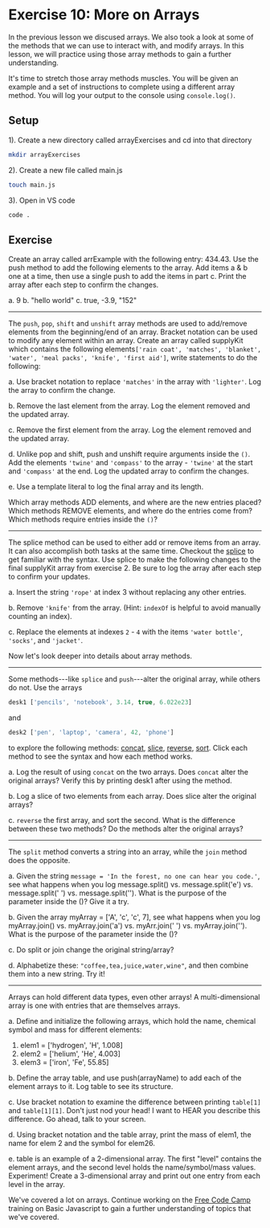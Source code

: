 # Exercise 10: More on Arrays

In the previous lesson we discused arrays. We also took a look at some of the methods that we can use to interact with, and modify arrays. In this lesson, we will practice using those array methods to gain a further understanding.

It's time to stretch those array methods muscles. You will be given an example and a set of instructions to complete using a different array method. You will log your output to the console using `console.log()`.

## Setup

1). Create a new directory called arrayExercises and cd into that directory

```sh
mkdir arrayExercises
```

2). Create a new file called main.js

```sh
touch main.js
```

3). Open in VS code

```sh
code .
```

## Exercise

Create an array called arrExample with the following entry: 434.43. Use the push method to add the following elements to the array.
Add items a & b one at a time, then use a single push to add the items in part c.
Print the array after each step to confirm the changes.

a. 9
b. "hello world"
c. true, -3.9, "152"

---

The `push`, `pop`, `shift` and `unshift` array methods are used to add/remove elements from the beginning/end of an array. Bracket notation can be used to modify any element within an array. Create an array called supplyKit which contains the following elements`['rain coat', 'matches', 'blanket', 'water', 'meal packs', 'knife', 'first aid']`, write statements to do the following:

a. Use bracket notation to replace `'matches'` in the array with `'lighter'`. Log the array to confirm the change.

b. Remove the last element from the array. Log the element removed and the updated array.

c. Remove the first element from the array. Log the element removed and the updated array.

d. Unlike pop and shift, push and unshift require arguments inside the ``()``. Add the elements `'twine'` and `'compass'` to the array - `'twine'` at the start and `'compass'` at the end. Log the updated array to confirm the changes.

e. Use a template literal to log the final array and its length.

Which array methods ADD elements, and where are the new entries placed? Which methods REMOVE elements, and where do the entries come from? Which methods require entries inside the ``()``?

---

The splice method can be used to either add or remove items from an array. It can also accomplish both tasks at the same time. Checkout the [splice](https://www.w3schools.com/jsref/jsref_splice.asp) to get familiar with the syntax. Use splice to make the following changes to the final supplyKit array from exercise 2. Be sure to log the array after each step to confirm your updates.

a. Insert the string `'rope'` at index 3 without replacing any other entries.

b. Remove `'knife'` from the array. (Hint: `indexOf` is helpful to avoid manually counting an index).

c. Replace the elements at indexes `2` - `4` with the items `'water bottle'`, ``'socks'``, and `'jacket'`.

Now let's look deeper into details about array methods.

---

Some methods---like `splice` and `push`---alter the original array, while others do not. Use the arrays

```js
desk1 ['pencils', 'notebook', 3.14, true, 6.022e23]
```

and

```js
desk2 ['pen', 'laptop', 'camera', 42, 'phone']
```

to explore the following methods: [concat](https://developer.mozilla.org/en-US/docs/Web/JavaScript/Reference/Global_Objects/Array/concat), [slice](https://developer.mozilla.org/en-US/docs/Web/JavaScript/Reference/Global_Objects/Array/slice), [reverse](https://developer.mozilla.org/en-US/docs/Web/JavaScript/Reference/Global_Objects/Array/reverse), [sort](https://developer.mozilla.org/en-US/docs/Web/JavaScript/Reference/Global_Objects/Array/sort). Click each method to see the syntax and how each method works.

a. Log the result of using `concat` on the two arrays. Does `concat` alter the original arrays? Verify this by printing desk1 after using the method.

b. Log a slice of two elements from each array. Does slice alter the original arrays?

c. `reverse` the first array, and sort the second. What is the difference between these two methods? Do the methods alter the original arrays?

---

The `split` method converts a string into an array, while the `join` method does the opposite.

a. Given the string `message = 'In the forest, no one can hear you code.'`, see what happens when you log message.split() vs. message.split('e') vs. message.split(' ') vs. message.split(''). What is the purpose of the parameter inside the ()?
Give it a try.

b. Given the array myArray = ['A', 'c', 'c', 7], see what happens when you log myArray.join() vs. myArray.join('a') vs. myArr.join(' ') vs. myArray.join(''). What is the purpose of the parameter inside the ()?

c. Do split or join change the original string/array?

d. Alphabetize these: `"coffee,tea,juice,water,wine"`, and then combine them into a new string. Try it!

---

Arrays can hold different data types, even other arrays! A multi-dimensional array is one with entries that are themselves arrays.

a. Define and initialize the following arrays, which hold the name, chemical symbol and mass for different elements:

1. elem1 = ['hydrogen', 'H', 1.008]
2. elem2 = ['helium', 'He', 4.003]
3. elem3 = ['iron', 'Fe', 55.85]

b. Define the array table, and use push(arrayName) to add each of the element arrays to it. Log table to see its structure.

c. Use bracket notation to examine the difference between printing `table[1]` and `table[1][1]`. Don't just nod your head! I want to HEAR you describe this difference. Go ahead, talk to your screen.

d. Using bracket notation and the table array, print the mass of elem1, the name for elem 2 and the symbol for elem26.

e. table is an example of a 2-dimensional array. The first "level" contains the element arrays, and the second level holds the name/symbol/mass values. Experiment! Create a 3-dimensional array and print out one entry from each level in the array.

We've covered a lot on arrays. Continue working on the [Free Code Camp](https://www.freecodecamp.org/learn/javascript-algorithms-and-data-structures/) training on Basic Javascript to gain a further understanding of topics that we've covered.
